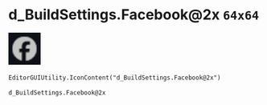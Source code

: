 # d_BuildSettings.Facebook@2x `64x64`
<img src="/img/d_BuildSettings.Facebook.png" width=64 height=64>

``` CSharp
EditorGUIUtility.IconContent("d_BuildSettings.Facebook@2x")
```
```
d_BuildSettings.Facebook@2x
```
